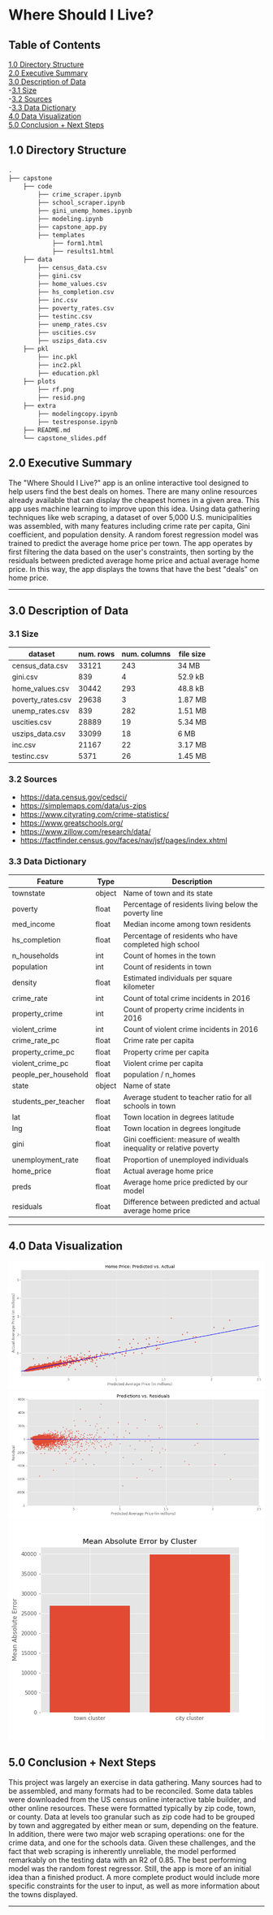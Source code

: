 # Where Should I Live?

## Table of Contents
[1.0 Directory Structure](#10-Directory-Structure)<br>
[2.0 Executive Summary](#20-Executive-Summary)<br>
[3.0 Description of Data](#30-Description-of-Data)<br>
-[3.1 Size](#31-Size)<br>
-[3.2 Sources](#32-Sources)<br>
-[3.3 Data Dictionary](#33-Data-Dictionary)<br>
[4.0 Data Visualization](#50-Data-Visualization)<br>
[5.0 Conclusion + Next Steps](#60-Conclusion-+-Next-Steps)<br>

## 1.0 Directory Structure

```
.
├── capstone
    ├── code
        ├── crime_scraper.ipynb
        ├── school_scraper.ipynb
        ├── gini_unemp_homes.ipynb
        ├── modeling.ipynb
        ├── capstone_app.py
        ├── templates
            ├── form1.html
            ├── results1.html
    ├── data
        ├── census_data.csv
        ├── gini.csv
        ├── home_values.csv
        ├── hs_completion.csv
        ├── inc.csv
        ├── poverty_rates.csv
        ├── testinc.csv
        ├── unemp_rates.csv
        ├── uscities.csv
        ├── uszips_data.csv
    ├── pkl
        ├── inc.pkl
        ├── inc2.pkl
        ├── education.pkl
    ├── plots
        ├── rf.png
        ├── resid.png
    ├── extra
        ├── modelingcopy.ipynb
        ├── testresponse.ipynb
    ├── README.md
    └── capstone_slides.pdf
```

## 2.0 Executive Summary

The "Where Should I Live?" app is an online interactive tool designed to help users find the best deals on homes. There are many online resources already available that can display the cheapest homes in a given area. This app uses machine learning to improve upon this idea. Using data gathering techniques like web scraping, a dataset of over 5,000 U.S. municipalities was assembled, with many features including crime rate per capita, Gini coefficient, and population density. A random forest regression model was trained to predict the average home price per town. The app operates by first filtering the data based on the user's constraints, then sorting by the residuals between predicted average home price and actual average home price. In this way, the app displays the towns that have the best "deals" on home price.

---
## 3.0 Description of Data

### 3.1 Size

|dataset|num. rows|num. columns|file size|
|---|---|---|---|
|census_data.csv|33121|243|34 MB|
|gini.csv|839|4|52.9 kB|
|home_values.csv|30442|293|48.8 kB|
|poverty_rates.csv|29638|3|1.87 MB|
|unemp_rates.csv|839|282|1.51 MB|
|uscities.csv|28889|19|5.34 MB|
|uszips_data.csv|33099|18|6 MB|
|inc.csv|21167|22|3.17 MB|
|testinc.csv|5371|26|1.45 MB|


### 3.2 Sources

- https://data.census.gov/cedsci/
- https://simplemaps.com/data/us-zips
- https://www.cityrating.com/crime-statistics/
- https://www.greatschools.org/
- https://www.zillow.com/research/data/
- https://factfinder.census.gov/faces/nav/jsf/pages/index.xhtml

### 3.3 Data Dictionary

|Feature|Type|Description|
|---|---|---|
|townstate|object|Name of town and its state|
|poverty|float|Percentage of residents living below the poverty line|
|med_income|float|Median income among town residents|
|hs_completion|float|Percentage of residents who have completed high school|
|n_households|int|Count of homes in the town|
|population|int|Count of residents in town|
|density|float|Estimated individuals per square kilometer|
|crime_rate|int|Count of total crime incidents in 2016|
|property_crime|int|Count of property crime incidents in 2016|
|violent_crime|int|Count of violent crime incidents in 2016|
|crime_rate_pc|float|Crime rate per capita|
|property_crime_pc|float|Property crime per capita|
|violent_crime_pc|float|Violent crime per capita|
|people_per_household|float|population / n_homes|
|state|object|Name of state|
|students_per_teacher|float|Average student to teacher ratio for all schools in town|
|lat|float|Town location in degrees latitude|
|lng|float|Town location in degrees longitude|
|gini|float|Gini coefficient: measure of wealth inequality or relative poverty|
|unemployment_rate|float|Proportion of unemployed individuals|
|home_price|float|Actual average home price|
|preds|float|Average home price predicted by our model|
|residuals|float|Difference between predicted and actual average home price|

---
## 4.0 Data Visualization

 <img src="./plots/rf.png">
 <img src="./plots/resid.png">
 <img src="./plots/clusters.png">


## 5.0 Conclusion + Next Steps

This project was largely an exercise in data gathering. Many sources had to be assembled, and many formats had to be reconciled. Some data tables were downloaded from the US census online interactive table builder, and other online resources. These were formatted typically by zip code, town, or county. Data at levels too granular such as zip code had to be grouped by town and aggregated by either mean or sum, depending on the feature. In addition, there were two major web scraping operations: one for the crime data, and one for the schools data. Given these challenges, and the fact that web scraping is inherently unreliable, the model performed remarkably on the testing data with an R2 of 0.85. The best performing model was the random forest regressor. Still, the app is more of an initial idea than a finished product. A more complete product would include more specific constraints for the user to input, as well as more information about the towns displayed. 

---